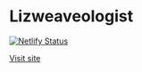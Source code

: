# Lizweaveologist

[![Netlify Status](https://api.netlify.com/api/v1/badges/b41a9486-44cf-4cc6-b3a5-9304064ead52/deploy-status)](https://app.netlify.com/sites/lizweaveologist/deploys)

[Visit site](https://lizweaveologist.netlify.app)
